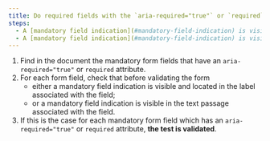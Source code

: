 ```yaml
---
title: Do required fields with the `aria-required="true"` or `required` attribute check one of these conditions?
steps:
  - A [mandatory field indication](#mandatory-field-indication) is visible and located in the label associated with the field prior to form validation.
  - A [mandatory field indication](#mandatory-field-indication) is visible and located in the [passage of text](#passage-of-text-linked-by-aria-labelledby-or-aria-describedby) associated with the field prior to validation of the form.
---
```


1. Find in the document the mandatory form fields that have an `aria-required="true"` or `required` attribute.
2. For each form field, check that before validating the form
   - either a mandatory field indication is visible and located in the label associated with the field;
   - or a mandatory field indication is visible in the text passage associated with the field.
3. If this is the case for each mandatory form field which has an `aria-required="true"` or `required` attribute, **the test is validated**.
